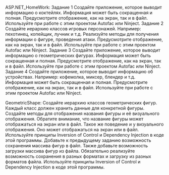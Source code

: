 ASP.NET_HomeWork:
Задание 1
Создайте приложение, которое выводит информацию о коктейлях. Информация может быть сокращенная и полная. Предусмотрите отображение, как на экран, так и в файл. Используйте при работе с этим проектом Autofac или Ninject.
Задание 2
Создайте иерархию классов игровых персонажей. Например: пехотинец, копейщик, лучник и т.д. Реализуйте методы для получения информации о фигуре, проведения атаки. Предусмотрите отображение, как на экран, так и в файл. Используйте при работе с этим проектом Autofac или Ninject.
Задание 3
Создайте приложение, которое выводит информацию о геометрических фигурах. Информация может быть сокращенная и полная. Предусмотрите отображение, как на экран, так и в файл. Используйте при работе с этим проектом Autofac или Ninject.
Задание 4
Создайте приложение, которое выводит информацию об устройствах. Например: кофемолка, миксер, блендер и т.д. Информация может быть сокращенная и полная. Предусмотрите отображение, как на экран, так и в файл. Используйте при работе с этим проектом Autofac или Ninject.

GeometricShape:
Создайте иерархию классов геометрических фигур. Каждый класс должен хранить данные для конкретной фигуры. Создайте методы для отображения названия фигуры и её визуального отображения. Обратите внимание, что название фигуры может отображаться на экран или в файл. 
Такое же поведение и у визуального отображения. Оно может отображаться на экран или в файл. Используйте принципы Inversion of Control и Dependency Injection в коде этой программы.
Добавьте к предыдущему заданию возможность сохранения массива фигур в файл. Также добавьте возможность загрузки массива фигур из файла. Обязательно реализуйте возможность сохранения в разных форматах и загрузку из разных форматов файла. 
Используйте принципы Inversion of Control и Dependency Injection в коде этой программы.
